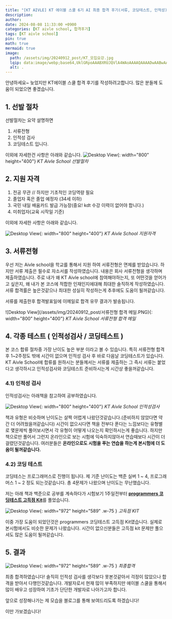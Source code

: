 ```yaml
---
title: "[KT AIVLE] KT 에이블 스쿨 6기 AI 최종 합격 후기(서류, 코딩테스트, 인적성) 및 사소한 팁"
description: 
author:
date: 2024-08-08 11:33:00 +0900
categories: [KT aivle school, 합격후기]
tags: [KT aivle school]
pin: true
math: true
mermaid: true
image:
  path: /assets/img/20240912_post/KT_모집요강.jpg
  lqip: data:image/webp;base64,UklGRpoAAABXRUJQVlA4WAoAAAAQAAAADwAABwAAQUxQSDIAAAARL0AmbZurmr57yyIiqE8oiG0bejIYEQTgqiDA9vqnsUSI6H+oAERp2HZ65qP/VIAWAFZQOCBCAAAA8AEAnQEqEAAIAAVAfCWkAALp8sF8rgRgAP7o9FDvMCkMde9PK7euH5M1m6VWoDXf2FkP3BqV0ZYbO6NA/VFIAAAA
  alt: .
---
```



안녕하세요~
늦었지만 KT에이블 스쿨 합격 후기를 작성하려고합니다.
많은 분들께 도움이 되었으면 좋겠습니다.

## **1. 선발 절차**

선발절차는 요약 설명하면 
1. 서류전형 
2. 인적성 검사 
3. 코딩테스트 입니다. 

이외에 자세한건 사항은 아래와 같습니다.
![Desktop View](/assets/img/20240912_post/선발절차.PNG){: width="800" height="400"}
_KT Aivle School 선발절차_


## **2. 지원 자격**

1. 전공 무관 // 하지만 기초적인 코딩역량 필요
2. 졸업자 혹은 졸업 예정자 (34세 이하)
3. 국민 내일 배움카드 발급 가능장(중요! kdt 수강 이력이 없어야 합니다.)
3. 미취업자(교육 시작일 기준)

이외에 자세한 사항은 아래와 같습니다.

![Desktop View](/assets/img/20240912_post/지원자격.PNG){: width="800" height="400"}
_KT Aivle School 지원자격_

## **3. 서류전형**
우선 저는 Aivle school을 학교를 통해서 지원 하여 서류전형은 면제를 받았습니다.
하지만 서류 제출은 필수로 자소서를 작성하였습니다.
내용은 회사 서류전형을 생각하며 제출하였습니다.
주로 내가 왜 KT Aivle school에 참여해야하는지, 또 어떤것을 얻어가고 싶은지,
왜 내가 본 코스에 적합한 인재인지에대해 최대한 솔직하게 작성하였습니다.
서류 합격률은 높은것같으나 최대한 성실히 작성하는게 추후에도 도움이 될꺼같습니다.

서류를 제출한후 합격발표일에 이메일로 합격 유무 결과가 발송됩니다.

![Desktop View](/assets/img/20240912_post/서류전형 합격 메일.PNG){: width="800" height="400"}
_KT Aivle School 서류전형 합격 메일_

## **4. 각종 테스트 ( 인적성검사 / 코딩테스트 )**
본 코스 합류 절차중 가장 난이도 높은 부분 이라고 볼 수 있습니다.
특히 서류전형 합격 후 1~2주정도 밖에 시간이 없으며 인적성 검사 후 바로 다음날 코딩테스트가 있습니다.
KT Aivle School에 합류를 원하시는 분들께서는 서류를 제출하는 그 즉시 서류는 붙었다고 생각하시고 인적성검사와 코딩테스트 준비하시는게 시간상 좋을꺼같습니다.

### **4.1) 인적성 검사**
인적성검사는 아래책을 참고하여 공부하였습니다.

![Desktop View](/assets/img/20240912_post/KT_그룹_종합적성검사_교재.jpg){: width="800" height="400"}
_KT Aivle School 인적성검사_

책과 유형은 비슷하며 난이도는 살짝 어렵게 나왔던것같습니다.(준비하지 않았다면 약간 더 어려웠을꺼같습니다)
시간이 없으시다면 책을 전부다 푼다는 느낌보다는 유형별로 몇문제씩 풀어보시면서 각 유형이 어떻게 나오는지 확인하시는게 좋습니다.
하지만 책으로만 풀어서 그런지 온라인으로 보는 시험에 익숙하지않아서 연습때보다 시간이 더 걸렸던것같습니다.
여러분들은 **온라인으로도 시험을 푸는 연습을 하는게 본시험에 더 도움이 될꺼같습니다.**

### **4.2) 코딩 테스트**
코딩테스는 프로그래머스로 진행이 됩니다.
제 기준 난이도는 백준 실버 1 ~ 4, 프로그래머스 1 ~ 2 정도 되는것같습니다.
총 4문제가 나왔으며 난이도는 무난했습니다.

저는 아래 책과 백준으로 공부를 계속하다가 시험보기 1주일전부터 [**programmers 코딩테스트 고득점 Kit**](https://school.programmers.co.kr/learn/challenges?tab=algorithm_practice_kit)를 풀었습니다.

![Desktop View](/assets/img/20240912_post/programmers_코딩테스트_고득점_Kit.PNG){: width="972" height="589" .w-75 }
_고득점 KIT_

이중 가장 도움이 되었던것은 programmers 코딩테스트 고득점 Kit였습니다. 
실제로 본시험에서도 비슷한 문제가 나왔습니다.
시간이 없으신분들은 고득점 kit 문제만 풀으셔도 많은 도움이 될꺼같습니다.

## **5. 결과**

![Desktop View](/assets/img/20240912_post/최종합격.PNG){: width="972" height="589" .w-75 }
_최종합격_

최종 합격하였습니다! 솔직히 인적성 검사를 생각보다 못본것같아서 걱정이 많았으나 합격을 받아서 다행인것같습니다.
개발자로서 현재 많이 부족하지만 에이블 스쿨을 통해서 많이 배우고 성장하여 기초가 단단한 개발자로 나아가고자 합니다.

앞으로 성장해나가는 제 모습을 블로그를 통해 보여드리도록 하겠습니다!

이만 가보겠습니다!